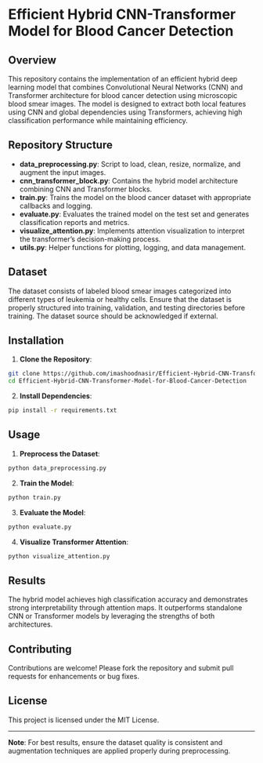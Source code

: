 
# Efficient Hybrid CNN-Transformer Model for Blood Cancer Detection

## Overview

This repository contains the implementation of an efficient hybrid deep learning model that combines Convolutional Neural Networks (CNN) and Transformer architecture for blood cancer detection using microscopic blood smear images. The model is designed to extract both local features using CNN and global dependencies using Transformers, achieving high classification performance while maintaining efficiency.

## Repository Structure

- **data_preprocessing.py**: Script to load, clean, resize, normalize, and augment the input images.
- **cnn_transformer_block.py**: Contains the hybrid model architecture combining CNN and Transformer blocks.
- **train.py**: Trains the model on the blood cancer dataset with appropriate callbacks and logging.
- **evaluate.py**: Evaluates the trained model on the test set and generates classification reports and metrics.
- **visualize_attention.py**: Implements attention visualization to interpret the transformer’s decision-making process.
- **utils.py**: Helper functions for plotting, logging, and data management.

## Dataset

The dataset consists of labeled blood smear images categorized into different types of leukemia or healthy cells. Ensure that the dataset is properly structured into training, validation, and testing directories before training. The dataset source should be acknowledged if external.

## Installation

1. **Clone the Repository**:

```bash
git clone https://github.com/imashoodnasir/Efficient-Hybrid-CNN-Transformer-Model-for-Blood-Cancer-Detection.git
cd Efficient-Hybrid-CNN-Transformer-Model-for-Blood-Cancer-Detection
```

2. **Install Dependencies**:

```bash
pip install -r requirements.txt
```

## Usage

1. **Preprocess the Dataset**:

```bash
python data_preprocessing.py
```

2. **Train the Model**:

```bash
python train.py
```

3. **Evaluate the Model**:

```bash
python evaluate.py
```

4. **Visualize Transformer Attention**:

```bash
python visualize_attention.py
```

## Results

The hybrid model achieves high classification accuracy and demonstrates strong interpretability through attention maps. It outperforms standalone CNN or Transformer models by leveraging the strengths of both architectures.

## Contributing

Contributions are welcome! Please fork the repository and submit pull requests for enhancements or bug fixes.

## License

This project is licensed under the MIT License.

---

**Note**: For best results, ensure the dataset quality is consistent and augmentation techniques are applied properly during preprocessing.
